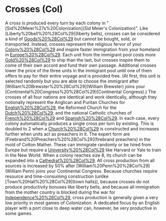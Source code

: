# Crosses (Col)

A cross is produced every turn by each colony in "[Sid%20Meier%27s%20Colonization](Sid Meier's Colonization)". Like [Liberty%20bell%20%28Col%29](liberty bells), crosses can be considered a kind of [Goods%20%28Col%29](good) but cannot be bought, sold, or transported. Instead, crosses represent the religious fervor of your [Colony%20%28Col%29](colonists) and inspire faster immigration from your homeland in [Europe%20%28Col%29](Europe).
Each unit from the immigrant pool costs more [Gold%20%28Col%29](gold) to ship than the last, but crosses inspire them to come of their own accord and fund their own passage. Additional crosses lower the price of the three units in the immigrant pool until one of them offers to pay for their entire voyage and is provided free. (At first, this unit is selected randomly but you are able to choose the immigrant after [William%20Brewster%20%28Col%29](William Brewster) joins your [Continental%20Congress%20%28Col%29](Continental Congress).)
The crosses of all four nations are identical and work identically, although they notionally represent the Anglican and Puritan Churches for [English%20%28Col%29](England), the Reformed Church for the [Dutch%20%28Col%29](Netherlands), and the national Catholic churches of [French%20%28Col%29](France) and [Spanish%20%28Col%29](Spain). In each case, every colony automatically produces a single cross per turn by existing. This is doubled to 2 when a [Church%20%28Col%29](church) is constructed and increases further when units act as preachers in it. The expert form are [Firebrand%20Preachers%20%28Col%29](firebrand preachers) in the mold of Cotton Mather. These can immigrate randomly or be hired from Europe but require a [University%20%28Col%29](university) like Harvard or Yale to train in the New World. When a colony reaches size 8, its church can be expanded into a [Cathedral%20%28Col%29](cathedral). All cross production from all sources is increased by 50% after [William%20Penn%20%28Col%29](William Penn) joins your Continental Congress.
Because churches require resource and time-consuming construction (unlike [Town%20Hall%20%28Col%29](town halls)), because crosses do not produce productivity bonuses like liberty bells, and because all immigration from the mother country is blocked during the war for [Independence%20%28Col%29](independence), cross production is generally given a very low priority in most games of Colonization. A dedicated focus by an English player with a port close to deep water can, however, be very productive in some games.
